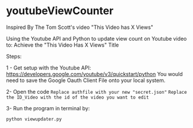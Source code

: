 # youtubeViewCounter
Inspired By The Tom Scott's video "This Video has X Views"

Using the Youtube API and Python to update view count on Youtube video to:
Achieve the "This Video Has X Views" Title 

Steps:

1 - Get setup with the Youtube API: https://developers.google.com/youtube/v3/quickstart/python
    You would need to save the Google Oauth Client File onto your local system.
    
2-  Open the code
    ```
    Replace authfile with your new "secret.json"
    ```
    ```
    Replace the ID_Video with the id of the video you want to edit
    ```
    
3-  Run the program in terminal by:
    
    python viewupdater.py
    
    
